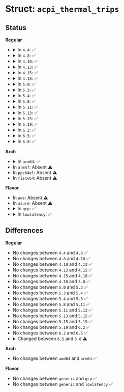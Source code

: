 # Struct: <code>acpi_thermal_trips</code>

## Status
<b>Regular</b>
<ul>
<li>
<details>
<summary>In <code>4.4</code>: ✅</summary>

```c
struct acpi_thermal_trips {
    struct acpi_thermal_critical critical;
    struct acpi_thermal_hot hot;
    struct acpi_thermal_passive passive;
    struct acpi_thermal_active active[10];
};
```
</details>
</li>
<li>
<details>
<summary>In <code>4.8</code>: ✅</summary>

```c
struct acpi_thermal_trips {
    struct acpi_thermal_critical critical;
    struct acpi_thermal_hot hot;
    struct acpi_thermal_passive passive;
    struct acpi_thermal_active active[10];
};
```
</details>
</li>
<li>
<details>
<summary>In <code>4.10</code>: ✅</summary>

```c
struct acpi_thermal_trips {
    struct acpi_thermal_critical critical;
    struct acpi_thermal_hot hot;
    struct acpi_thermal_passive passive;
    struct acpi_thermal_active active[10];
};
```
</details>
</li>
<li>
<details>
<summary>In <code>4.13</code>: ✅</summary>

```c
struct acpi_thermal_trips {
    struct acpi_thermal_critical critical;
    struct acpi_thermal_hot hot;
    struct acpi_thermal_passive passive;
    struct acpi_thermal_active active[10];
};
```
</details>
</li>
<li>
<details>
<summary>In <code>4.15</code>: ✅</summary>

```c
struct acpi_thermal_trips {
    struct acpi_thermal_critical critical;
    struct acpi_thermal_hot hot;
    struct acpi_thermal_passive passive;
    struct acpi_thermal_active active[10];
};
```
</details>
</li>
<li>
<details>
<summary>In <code>4.18</code>: ✅</summary>

```c
struct acpi_thermal_trips {
    struct acpi_thermal_critical critical;
    struct acpi_thermal_hot hot;
    struct acpi_thermal_passive passive;
    struct acpi_thermal_active active[10];
};
```
</details>
</li>
<li>
<details>
<summary>In <code>5.0</code>: ✅</summary>

```c
struct acpi_thermal_trips {
    struct acpi_thermal_critical critical;
    struct acpi_thermal_hot hot;
    struct acpi_thermal_passive passive;
    struct acpi_thermal_active active[10];
};
```
</details>
</li>
<li>
<details>
<summary>In <code>5.3</code>: ✅</summary>

```c
struct acpi_thermal_trips {
    struct acpi_thermal_critical critical;
    struct acpi_thermal_hot hot;
    struct acpi_thermal_passive passive;
    struct acpi_thermal_active active[10];
};
```
</details>
</li>
<li>
<details>
<summary>In <code>5.4</code>: ✅</summary>

```c
struct acpi_thermal_trips {
    struct acpi_thermal_critical critical;
    struct acpi_thermal_hot hot;
    struct acpi_thermal_passive passive;
    struct acpi_thermal_active active[10];
};
```
</details>
</li>
<li>
<details>
<summary>In <code>5.8</code>: ✅</summary>

```c
struct acpi_thermal_trips {
    struct acpi_thermal_critical critical;
    struct acpi_thermal_hot hot;
    struct acpi_thermal_passive passive;
    struct acpi_thermal_active active[10];
};
```
</details>
</li>
<li>
<details>
<summary>In <code>5.11</code>: ✅</summary>

```c
struct acpi_thermal_trips {
    struct acpi_thermal_critical critical;
    struct acpi_thermal_hot hot;
    struct acpi_thermal_passive passive;
    struct acpi_thermal_active active[10];
};
```
</details>
</li>
<li>
<details>
<summary>In <code>5.13</code>: ✅</summary>

```c
struct acpi_thermal_trips {
    struct acpi_thermal_critical critical;
    struct acpi_thermal_hot hot;
    struct acpi_thermal_passive passive;
    struct acpi_thermal_active active[10];
};
```
</details>
</li>
<li>
<details>
<summary>In <code>5.15</code>: ✅</summary>

```c
struct acpi_thermal_trips {
    struct acpi_thermal_critical critical;
    struct acpi_thermal_hot hot;
    struct acpi_thermal_passive passive;
    struct acpi_thermal_active active[10];
};
```
</details>
</li>
<li>
<details>
<summary>In <code>5.19</code>: ✅</summary>

```c
struct acpi_thermal_trips {
    struct acpi_thermal_critical critical;
    struct acpi_thermal_hot hot;
    struct acpi_thermal_passive passive;
    struct acpi_thermal_active active[10];
};
```
</details>
</li>
<li>
<details>
<summary>In <code>6.2</code>: ✅</summary>

```c
struct acpi_thermal_trips {
    struct acpi_thermal_critical critical;
    struct acpi_thermal_hot hot;
    struct acpi_thermal_passive passive;
    struct acpi_thermal_active active[10];
};
```
</details>
</li>
<li>
<details>
<summary>In <code>6.5</code>: ✅</summary>

```c
struct acpi_thermal_trips {
    struct acpi_thermal_critical critical;
    struct acpi_thermal_hot hot;
    struct acpi_thermal_passive passive;
    struct acpi_thermal_active active[10];
};
```
</details>
</li>
<li>
<details>
<summary>In <code>6.8</code>: ✅</summary>

```c
struct acpi_thermal_trips {
    struct acpi_thermal_passive passive;
    struct acpi_thermal_active active[10];
};
```
</details>
</li>
</ul>
<b>Arch</b>
<ul>
<li>
<details>
<summary>In <code>arm64</code>: ✅</summary>

```c
struct acpi_thermal_trips {
    struct acpi_thermal_critical critical;
    struct acpi_thermal_hot hot;
    struct acpi_thermal_passive passive;
    struct acpi_thermal_active active[10];
};
```
</details>
</li>
<li>
In <code>armhf</code>: Absent ⚠️
</li>
<li>
In <code>ppc64el</code>: Absent ⚠️
</li>
<li>
In <code>riscv64</code>: Absent ⚠️
</li>
</ul>
<b>Flavor</b>
<ul>
<li>
In <code>aws</code>: Absent ⚠️
</li>
<li>
In <code>azure</code>: Absent ⚠️
</li>
<li>
<details>
<summary>In <code>gcp</code>: ✅</summary>

```c
struct acpi_thermal_trips {
    struct acpi_thermal_critical critical;
    struct acpi_thermal_hot hot;
    struct acpi_thermal_passive passive;
    struct acpi_thermal_active active[10];
};
```
</details>
</li>
<li>
<details>
<summary>In <code>lowlatency</code>: ✅</summary>

```c
struct acpi_thermal_trips {
    struct acpi_thermal_critical critical;
    struct acpi_thermal_hot hot;
    struct acpi_thermal_passive passive;
    struct acpi_thermal_active active[10];
};
```
</details>
</li>
</ul>

## Differences
<b>Regular</b>
<ul>
<li>
No changes between <code>4.4</code> and <code>4.8</code> ✅
</li>
<li>
No changes between <code>4.8</code> and <code>4.10</code> ✅
</li>
<li>
No changes between <code>4.10</code> and <code>4.13</code> ✅
</li>
<li>
No changes between <code>4.13</code> and <code>4.15</code> ✅
</li>
<li>
No changes between <code>4.15</code> and <code>4.18</code> ✅
</li>
<li>
No changes between <code>4.18</code> and <code>5.0</code> ✅
</li>
<li>
No changes between <code>5.0</code> and <code>5.3</code> ✅
</li>
<li>
No changes between <code>5.3</code> and <code>5.4</code> ✅
</li>
<li>
No changes between <code>5.4</code> and <code>5.8</code> ✅
</li>
<li>
No changes between <code>5.8</code> and <code>5.11</code> ✅
</li>
<li>
No changes between <code>5.11</code> and <code>5.13</code> ✅
</li>
<li>
No changes between <code>5.13</code> and <code>5.15</code> ✅
</li>
<li>
No changes between <code>5.15</code> and <code>5.19</code> ✅
</li>
<li>
No changes between <code>5.19</code> and <code>6.2</code> ✅
</li>
<li>
No changes between <code>6.2</code> and <code>6.5</code> ✅
</li>
<li>
<details>
<summary>Changed between <code>6.5</code> and <code>6.8</code> ⚠️</summary>
<ul>
<li>
<b>Field removed. </b>
<code>struct acpi_thermal_critical critical</code>
</li>
<li>
<b>Field removed. </b>
<code>struct acpi_thermal_hot hot</code>
</li>
</ul>
</details>
</li>
</ul>
<b>Arch</b>
<ul>
<li>
No changes between <code>amd64</code> and <code>arm64</code> ✅
</li>
</ul>
<b>Flavor</b>
<ul>
<li>
No changes between <code>generic</code> and <code>gcp</code> ✅
</li>
<li>
No changes between <code>generic</code> and <code>lowlatency</code> ✅
</li>
</ul>
